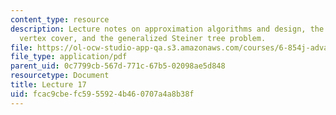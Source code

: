 ```yaml
---
content_type: resource
description: Lecture notes on approximation algorithms and design, the problem of
  vertex cover, and the generalized Steiner tree problem.
file: https://ol-ocw-studio-app-qa.s3.amazonaws.com/courses/6-854j-advanced-algorithms-fall-2008/fcac9cbefc5955924b460707a4a8b38f_lect11_19.pdf
file_type: application/pdf
parent_uid: 0c7799cb-567d-771c-67b5-02098ae5d848
resourcetype: Document
title: Lecture 17
uid: fcac9cbe-fc59-5592-4b46-0707a4a8b38f
---
```

